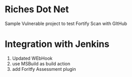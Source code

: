 # Riches Dot Net
Sample Vulnerable project to test Fortify Scan with GItHub

# Integration with Jenkins
  1. Updated WEbHook
  2. use MSBuild as build action
  3. add Foritfy Assessment plugin
